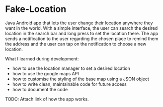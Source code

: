 # Fake-Location
Java Android app that lets the user change their location anywhere they want in the world. 
With a simple interface, the user can search the desired location in the search bar and
long press to set the location there. The app sends a notification to the user regarding the
chosen place to remind them the address and the user can tap on the notification
to choose a new location.

What I learned during development:
- how to use the location manager to set a desired location
- how to use the google maps API
- how to customise the styling of the base map using a JSON object
- how to write clean, maintainable code for future access
- how to document the code

TODO: Attach link of how the app works.
